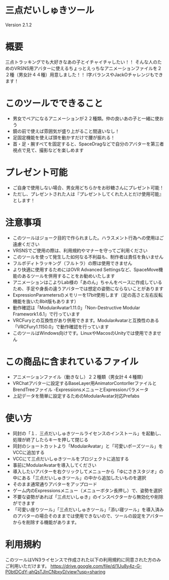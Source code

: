 # 三点だいしゅきツール
Version 2.1.2

# 概要
三点トラッキングでも大好きなあの子とイチャイチャしたい！！
そんな人のためのVRSNS用アバターに使えるちょっとえっちなアニメーションファイルを２２種（男女計４４種）用意しました！！
I字バランスやJackOチャレンジもできます！

# このツールでできること
- 男女でペアになるアニメーションが２２種類。仲の良いあの子と一緒に使おう
- 鏡の前で使えば雰囲気が盛り上がること間違いなし！
- 足固定機能を使えば頭を動かすだけで腰が振れる！
- 首・足・腕すべてを固定すると、SpaceDragなどで自分のアバターを第三者視点で見て、撮影などを楽しめます

# プレゼント可能
- ご自身で使用しない場合、男女用どちらかをお砂糖さんにプレゼント可能！
- ただし、プレゼントされた人は『プレゼントしてくれた人とだけ使用可能』とします！

# 注意事項
- このツールはジョーク目的で作られました。ハラスメント行為への使用はご遠慮ください
- VRSNSでご使用の際は、利用規約やマナーを守ってご利用ください
- このツールを使って発生した如何なる不利益も、制作者は責任を負いません
- フルボディトラッキング（フルトラ）の際は使用できません
- より快適に使用するためにはOVR Advanced Settingsなど、SpaceMove機能のあるツールを併用することをお勧めいたします
- アニメーションはこよりLab様の「あのん」ちゃんをベースに作成しているため、手足や身長の違うアバターでは想定の姿勢にならないことがあります
- ExpressionParametersのメモリーを17bit使用します（足の高さと左右反転機能を抜いた8bit版もあります）
- 動作確認は「ModularAvatar1.11.0」「Non-Destructive Modular Framework1.6.1」で行っています
- VRCFuryとの互換性があり併用できます。ModularAvatarと互換性のある「VRCFury1.1150.0」で動作確認を行っています
- このツールはWindows向けです。LinuxやMacosのUnityでは使用できません

# この商品に含まれているファイル
- アニメーションファイル（動きなし）２２種類（男女計４４種類）
- VRChatアバターに設定するBaseLayer用AnimatorContorllerファイルとBrendTreeファイル
-ExpressionsメニューとExpressionパラメータ
- 上記データを簡単に設定するためのModularAvatar対応Prefabs

# 使い方
- 同封の「１．三点だいしゅきツールライセンスのインストール」を起動し、処理が終了したらキーを押して閉じる
- 同封のショートカットより「ModularAvatar」と「可愛いポーズツール」をVCCに追加する
- VCCにて三点だいしゅきツールをプロジェクトに追加する
- 事前にModularAvatarを導入してください
- 導入したいアバターを右クリックしてメニューから「ゆにさきスタジオ」の中にある「三点だいしゅきツール」の中から追加したいものを選択
- そのまま通常通りアバターをアップロード
- ゲーム内のExpressionsメニュー（メニューボタン長押し）で、姿勢を選択
- 不要な姿勢があれば「三点だいしゅき」のインスペクターから無効化や削除ができます
- 「可愛い座りツール」「三点だいしゅきツール」「添い寝ツール」を導入済みのアバターの場合そのままでは使用できないので、ツールの設定をアバターからを削除する機能があります。

# 利用規約
このツールはVN3ライセンスで作成された以下の利用規約に同意された方のみご利用いただけます。
https://drive.google.com/file/d/1Uu8y4z-G-P0btDCdY-ahQsTJInCNbxyD/view?usp=sharing
